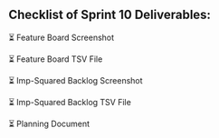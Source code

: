 ## Checklist of Sprint 10 Deliverables: 

:hourglass_flowing_sand: Feature Board Screenshot

:hourglass_flowing_sand: Feature Board TSV File

:hourglass_flowing_sand: Imp-Squared Backlog Screenshot

:hourglass_flowing_sand: Imp-Squared Backlog TSV File

:hourglass_flowing_sand: Planning Document


